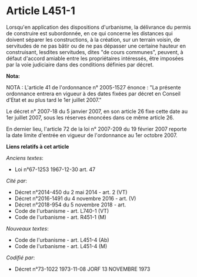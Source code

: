 # Article L451-1

Lorsqu'en application des dispositions d'urbanisme, la délivrance du permis de construire est subordonnée, en ce qui concerne
les distances qui doivent séparer les constructions, à la création, sur un terrain voisin, de servitudes de ne pas bâtir ou
de ne pas dépasser une certaine hauteur en construisant, lesdites servitudes, dites "de cours communes", peuvent, à défaut
d'accord amiable entre les propriétaires intéressés, être imposées par la voie judiciaire dans des conditions définies par
décret.

**Nota:**

NOTA : L'article 41 de l'ordonnance n° 2005-1527 énonce : "La présente ordonnance entrera en vigueur à des dates fixées par
décret en Conseil d'Etat et au plus tard le 1er juillet 2007."

Le décret n° 2007-18 du 5 janvier 2007, en son article 26 fixe cette date au 1er juillet 2007, sous les réserves énoncées
dans ce même article 26.

En dernier lieu, l'article 72 de la loi n° 2007-209 du 19 février 2007 reporte la date limite d'entrée en vigueur de
l'ordonnance au 1er octobre 2007.

**Liens relatifs à cet article**

_Anciens textes_:

  - Loi n°67-1253 1967-12-30 art. 47

_Cité par_:

  - Décret n°2014-450 du 2 mai 2014 - art. 2 (VT)
  - Décret n°2016-1491 du 4 novembre 2016 - art. (V)
  - Décret n°2018-954 du 5 novembre 2018 - art.
  - Code de l'urbanisme - art. L740-1 (VT)
  - Code de l'urbanisme - art. R451-1 (M)

_Nouveaux textes_:

  - Code de l'urbanisme - art. L451-4 (Ab)
  - Code de l'urbanisme - art. L451-4 (M)

_Codifié par_:

  - Décret n°73-1022 1973-11-08 JORF 13 NOVEMBRE 1973
